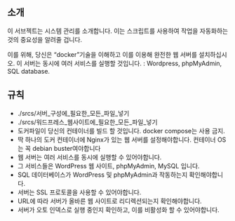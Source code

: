 
## 소개
이 서브젝트는 시스템 관리를 소개합니다.
이는 스크립트를 사용하여 작업을 자동화하는 것의 중요성을 알려줄 겁니다. 

이를 위해, 당신은 “docker”기술을 이해하고 이를 이용해 완전한 웹 서버를 설치하십시오.
이 서버는 동시에 여러 서비스를 실행할 것입니다. : Wordpress, phpMyAdmin, SQL database.

## 규칙
* ./srcs/서버_구성에_필요한_모든_파일_넣기
* ./srcs/워드프레스_웹사이트에_필요한_모든_파일_넣기
* 도커파일이 당신의 컨테이너를 빌드 할 것입니다. docker compose는 사용 금지.
* 딱 하나의 도커 컨테이너에 Nginx가 있는 웹 서버를 설정해야합니다. 컨테이너 OS는 꼭 debian buster여야합니다
* 웹 서버는 여러 서비스를 동시에 실행할 수 있어야합니다.
* 그 서비스들은 WordPress 웹 사이트, phpMyAdmin, MySQL 입니다.
* SQL 데이터베이스가 WordPress 및 phpMyAdmin과 작동하는지 확인해야합니다.
* 서버는 SSL 프로토콜을 사용할 수 있어야합니다.
* URL에 따라 서버가 올바른 웹 사이트로 리디렉션되는지 확인해야합니다.
* 서버가 오토 인덱스로 실행 중인지 확인하고, 이를 비활성화 할 수 있어야합니다.
